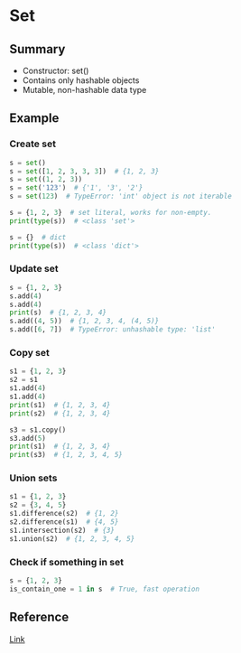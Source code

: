 # Set

## Summary
* Constructor: set()
* Contains only hashable objects
* Mutable, non-hashable data type

## Example
### Create set
```py
s = set()
s = set([1, 2, 3, 3, 3])  # {1, 2, 3}
s = set((1, 2, 3))
s = set('123')  # {'1', '3', '2'}
s = set(123)  # TypeError: 'int' object is not iterable

s = {1, 2, 3}  # set literal, works for non-empty.
print(type(s))  # <class 'set'>

s = {}  # dict
print(type(s))  # <class 'dict'>
```

### Update set
```py
s = {1, 2, 3}
s.add(4)
s.add(4)
print(s)  # {1, 2, 3, 4}
s.add((4, 5))  # {1, 2, 3, 4, (4, 5)}
s.add([6, 7])  # TypeError: unhashable type: 'list'
```

### Copy set
```py
s1 = {1, 2, 3}
s2 = s1
s1.add(4)
s1.add(4)
print(s1)  # {1, 2, 3, 4}
print(s2)  # {1, 2, 3, 4}

s3 = s1.copy()
s3.add(5)
print(s1)  # {1, 2, 3, 4}
print(s3)  # {1, 2, 3, 4, 5}
```

### Union sets
```py
s1 = {1, 2, 3}
s2 = {3, 4, 5}
s1.difference(s2)  # {1, 2}
s2.difference(s1)  # {4, 5}
s1.intersection(s2)  # {3}
s1.union(s2)  # {1, 2, 3, 4, 5}
```

### Check if something in set
```py
s = {1, 2, 3}
is_contain_one = 1 in s  # True, fast operation
```

## Reference
[Link](https://docs.python.org/3/library/stdtypes.html#set)

